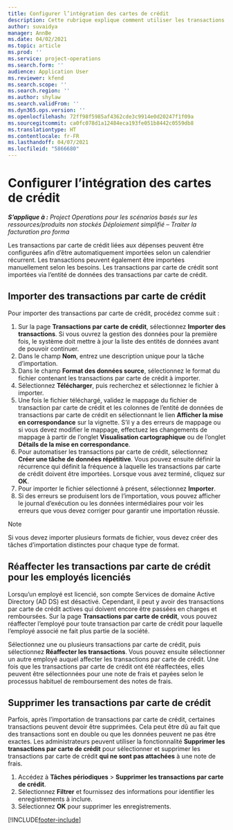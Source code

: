 ```yaml
---
title: Configurer l’intégration des cartes de crédit
description: Cette rubrique explique comment utiliser les transactions par carte de crédit liées aux dépenses.
author: suvaidya
manager: AnnBe
ms.date: 04/02/2021
ms.topic: article
ms.prod: ''
ms.service: project-operations
ms.search.form: ''
audience: Application User
ms.reviewer: kfend
ms.search.scope: ''
ms.search.region: ''
ms.author: shylaw
ms.search.validFrom: ''
ms.dyn365.ops.version: ''
ms.openlocfilehash: 72ff98f5985af4362cde3c9914e0d20247f1f09a
ms.sourcegitcommit: ca0fc078d1a12484eca193fe051b8442c0559db8
ms.translationtype: HT
ms.contentlocale: fr-FR
ms.lasthandoff: 04/07/2021
ms.locfileid: "5866680"
---
```

# <a name="set-up-credit-card-integration"></a>Configurer l’intégration des cartes de crédit

_**S’applique à :** Project Operations pour les scénarios basés sur les ressources/produits non stockés Déploiement simplifié – Traiter la facturation pro forma_

Les transactions par carte de crédit liées aux dépenses peuvent être configurées afin d’être automatiquement importées selon un calendrier récurrent. Les transactions peuvent également être importées manuellement selon les besoins. Les transactions par carte de crédit sont importées via l’entité de données des transactions par carte de crédit.

## <a name="import-credit-card-transactions"></a>Importer des transactions par carte de crédit

Pour importer des transactions par carte de crédit, procédez comme suit :

1. Sur la page **Transactions par carte de crédit**, sélectionnez **Importer des transactions**. Si vous ouvrez la gestion des données pour la première fois, le système doit mettre à jour la liste des entités de données avant de pouvoir continuer.
2. Dans le champ **Nom**, entrez une description unique pour la tâche d’importation.
3. Dans le champ **Format des données source**, sélectionnez le format du fichier contenant les transactions par carte de crédit à importer.
4. Sélectionnez **Télécharger**, puis recherchez et sélectionnez le fichier à importer.
5. Une fois le fichier téléchargé, validez le mappage du fichier de transaction par carte de crédit et les colonnes de l’entité de données de transactions par carte de crédit en sélectionnant le lien **Afficher la mise en correspondance** sur la vignette. S’il y a des erreurs de mappage ou si vous devez modifier le mappage, effectuez les changements de mappage à partir de l’onglet **Visualisation cartographique** ou de l’onglet **Détails de la mise en correspondance**.
6. Pour automatiser les transactions par carte de crédit, sélectionnez **Créer une tâche de données répétitive**. Vous pouvez ensuite définir la récurrence qui définit la fréquence à laquelle les transactions par carte de crédit doivent être importées. Lorsque vous avez terminé, cliquez sur **OK**.
7. Pour importer le fichier sélectionné à présent, sélectionnez **Importer**.
8. Si des erreurs se produisent lors de l’importation, vous pouvez afficher le journal d’exécution ou les données intermédiaires pour voir les erreurs que vous devez corriger pour garantir une importation réussie.

> [!NOTE]
> Si vous devez importer plusieurs formats de fichier, vous devez créer des tâches d’importation distinctes pour chaque type de format.

## <a name="reassign-the-credit-card-transactions-for-terminated-employees"></a>Réaffecter les transactions par carte de crédit pour les employés licenciés

Lorsqu’un employé est licencié, son compte Services de domaine Active Directory (AD DS) est désactivé. Cependant, il peut y avoir des transactions par carte de crédit actives qui doivent encore être passées en charges et remboursées. Sur la page **Transactions par carte de crédit**, vous pouvez réaffecter l’employé pour toute transaction par carte de crédit pour laquelle l’employé associé ne fait plus partie de la société.

Sélectionnez une ou plusieurs transactions par carte de crédit, puis sélectionnez **Réaffecter les transactions**. Vous pouvez ensuite sélectionner un autre employé auquel affecter les transactions par carte de crédit. Une fois que les transactions par carte de crédit ont été réaffectées, elles peuvent être sélectionnées pour une note de frais et payées selon le processus habituel de remboursement des notes de frais.

## <a name="delete-credit-card-transactions"></a>Supprimer les transactions par carte de crédit 

Parfois, après l’importation de transactions par carte de crédit, certaines transactions peuvent devoir être supprimées. Cela peut être dû au fait que des transactions sont en double ou que les données peuvent ne pas être exactes. Les administrateurs peuvent utiliser la fonctionnalité **Supprimer les transactions par carte de crédit** pour sélectionner et supprimer les transactions par carte de crédit **qui ne sont pas attachées** à une note de frais. 

1. Accédez à **Tâches périodiques** > **Supprimer les transactions par carte de crédit**.
2. Sélectionnez **Filtrer** et fournissez des informations pour identifier les enregistrements à inclure.
3. Sélectionnez **OK** pour supprimer les enregistrements. 

[!INCLUDE[footer-include](../includes/footer-banner.md)]
